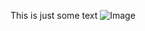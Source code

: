 This is just some text
![Image](http://www.lojadomecanico.com.br/imagens/19/561/85178/Garra-Negativa-Vermelho-para-Cabo-de-Tra-okei-g80-1.JPG "title")
